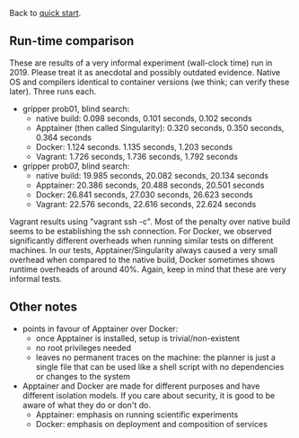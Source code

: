 Back to [quick start](../quick-start).

## Run-time comparison

These are results of a very informal experiment (wall-clock time) run in
2019. Please treat it as anecdotal and possibly outdated evidence.
Native OS and compilers identical to container versions (we think; can
verify these later). Three runs each.

-   gripper prob01, blind search:
    -   native build: 0.098 seconds, 0.101 seconds, 0.102 seconds
    -   Apptainer (then called Singularity): 0.320 seconds, 0.350
        seconds, 0.364 seconds
    -   Docker: 1.124 seconds. 1.135 seconds, 1.203 seconds
    -   Vagrant: 1.726 seconds, 1.736 seconds, 1.792 seconds
-   gripper prob07, blind search:
    -   native build: 19.985 seconds, 20.082 seconds, 20.134 seconds
    -   Apptainer: 20.386 seconds, 20.488 seconds, 20.501 seconds
    -   Docker: 26.841 seconds, 27.030 seconds, 26.623 seconds
    -   Vagrant: 22.576 seconds, 22.616 seconds, 22.624 seconds

Vagrant results using "vagrant ssh -c". Most of the penalty over
native build seems to be establishing the ssh connection. For Docker, we
observed significantly different overheads when running similar tests on
different machines. In our tests, Apptainer/Singularity always caused a
very small overhead when compared to the native build, Docker sometimes
shows runtime overheads of around 40%. Again, keep in mind that these
are very informal tests.

## Other notes

-   points in favour of Apptainer over Docker:
    -   once Apptainer is installed, setup is trivial/non-existent
    -   no root privileges needed
    -   leaves no permanent traces on the machine: the planner is
        just a single file that can be used like a shell script with
        no dependencies or changes to the system
-   Apptainer and Docker are made for different purposes and have
    different isolation models. If you care about security, it is good
    to be aware of what they do or don't do.
    -   Apptainer: emphasis on running scientific experiments
    -   Docker: emphasis on deployment and composition of services
